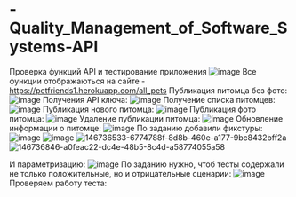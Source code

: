 # -Quality_Management_of_Software_Systems-API
Проверка функций API и тестирование приложения
![image](https://user-images.githubusercontent.com/90633901/146736199-7db4961d-5ac8-47a2-91cf-735f77eaa981.png)
Все функции отображаються на сайте - https://petfriends1.herokuapp.com/all_pets
Публикация питомца без фото:
![image](https://user-images.githubusercontent.com/90633901/146736533-6774788f-8d8b-460e-a177-9bc8432bff2a.png)
Получения API ключа:
![image](https://user-images.githubusercontent.com/90633901/146736586-bdac1d3e-611e-4c1b-8cab-19f48132c750.png)
Получение списка питомцев:
![image](https://user-images.githubusercontent.com/90633901/146736654-c0903997-c1f4-4285-8772-685f09d8425b.png)
Публикация нового питомца:
![image](https://user-images.githubusercontent.com/90633901/146736728-4a33edc3-877a-427a-8e29-776a1226454b.png)
Публикация фото питомца:
![image](https://user-images.githubusercontent.com/90633901/146736793-3950a4ab-d00c-45dc-82f6-c41afffc3c2b.png)
Удаление публикации питомца:
![image](https://user-images.githubusercontent.com/90633901/146736846-a0feac22-dc4e-48b5-8c4d-a58774055a58.png)
Обновление информации о питомце:
![image](https://user-images.githubusercontent.com/90633901/146736957-8ae7e682-c140-4e53-b4d9-c48008f5eb7e.png)
По заданию добавили фикстуры:
![image](https://user-images.githubusercontent.com/90633901/146737847-b5aa089d-e45f-4aed-85a5-159dbcd0933d.png)
![image](https://user-images.githubusercontent.com/90633901/146737858-345dc026-f684-4a2d-b43d-70a9f47d3dc5.png)
![146736533-6774788f-8d8b-460e-a177-9bc8432bff2a](https://user-images.githubusercontent.com/90633901/146738948-54e9f042-d408-4057-b0cd-09fd4057035e.png)
![146736846-a0feac22-dc4e-48b5-8c4d-a58774055a58](https://user-images.githubusercontent.com/90633901/146738990-883d20ff-15a9-4070-a2c3-2f9044459cc4.png)


И параметризацию:
![image](https://user-images.githubusercontent.com/90633901/146737911-8243080c-006c-4931-accf-34d63ef4bdff.png)
По заданию нужно, чтоб тесты содержали не только положительные, но и отрицательные сценарии:
![image](https://user-images.githubusercontent.com/90633901/146737972-54fdd162-e24c-4b84-9758-567bbc503f78.png)
Проверяем работу теста:
